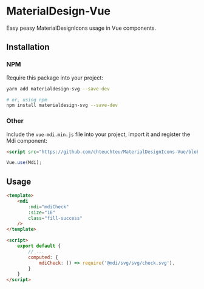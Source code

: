 # MaterialDesign-Vue

Easy peasy MaterialDesignIcons usage in Vue components.

## Installation

### NPM

Require this package into your project:

```bash
yarn add materialdesign-svg --save-dev

# or, using npm
npm install materialdesign-svg --save-dev
```

### Other

Include the `vue-mdi.min.js` file into your project, import it and register
the Mdi component:

```html
<script src="https://github.com/chteuchteu/MaterialDesignIcons-Vue/blob/master/dist/vue-mdi.min.js"></script>
```

```js
Vue.use(Mdi);
```

## Usage

```html
<template>
    <mdi
        :mdi="mdiCheck"
        :size="16"
        class="fill-success"
    />
</template>

<script>
    export default {
        // ...
        computed: {
            mdiCheck: () => require('@mdi/svg/svg/check.svg'),
        }
    }
</script>
```
